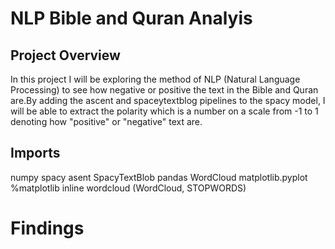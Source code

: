 # NLP Bible and Quran Analyis


## Project Overview

In this project I will be exploring the method of NLP (Natural Language Processing) to see how negative or positive the text in the Bible and Quran are.By adding the ascent and spaceytextblog pipelines to the spacy model, I will be able to extract the polarity which is a number on a scale from -1 to 1 denoting how "positive" or "negative" text are.

## Imports

numpy
spacy
asent
SpacyTextBlob
pandas
WordCloud
matplotlib.pyplot
%matplotlib inline
wordcloud (WordCloud, STOPWORDS)


# Findings


